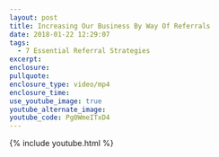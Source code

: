 ```yaml
---
layout: post
title: Increasing Our Business By Way Of Referrals
date: 2018-01-22 12:29:07
tags:
  - 7 Essential Referral Strategies
excerpt:
enclosure:
pullquote:
enclosure_type: video/mp4
enclosure_time:
use_youtube_image: true
youtube_alternate_image:
youtube_code: Pg0WmeITxD4
---
```



{% include youtube.html %}